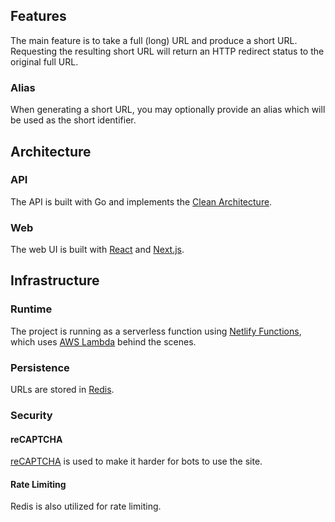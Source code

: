 ## Features

The main feature is to take a full (long) URL
and produce a short URL. Requesting the resulting short URL will return an HTTP
redirect status to the original full URL.

### Alias

When generating a short URL, you may optionally provide an alias which will be
used as the short identifier.

## Architecture

### API

The API is built with Go and implements the
[Clean Architecture](https://blog.cleancoder.com/uncle-bob/2012/08/13/the-clean-architecture.html).

### Web

The web UI is built with [React](https://reactjs.org/) and
[Next.js](https://nextjs.org/).

## Infrastructure

### Runtime

The project is running as a serverless function using
[Netlify Functions](https://www.netlify.com/products/functions/), which uses
[AWS Lambda](https://aws.amazon.com/lambda/) behind the scenes.

### Persistence

URLs are stored in [Redis](https://redis.io/).

### Security

#### reCAPTCHA

[reCAPTCHA](https://www.google.com/recaptcha/about/) is used to make it harder
for bots to use the site.

#### Rate Limiting

Redis is also utilized for rate limiting.
